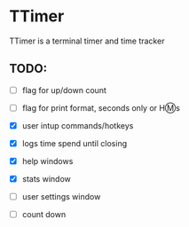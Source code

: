 # TTimer
TTimer is a terminal timer and time tracker

## TODO:
 - [ ] flag for up/down count
 - [ ] flag for print format, seconds only or H:m:s
 - [x] user intup commands/hotkeys
 - [x] logs time spend until closing
 - [x] help windows
 - [x] stats window
 - [ ] user settings window
 - [ ] count down

